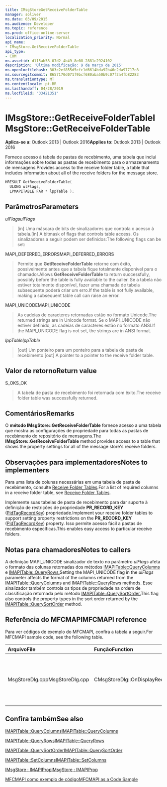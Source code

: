 ```yaml
---
title: IMsgStoreGetReceiveFolderTable
manager: soliver
ms.date: 03/09/2015
ms.audience: Developer
ms.topic: reference
ms.prod: office-online-server
localization_priority: Normal
api_name:
- IMsgStore.GetReceiveFolderTable
api_type:
- COM
ms.assetid: d115ab58-07d2-4b49-8e08-2881c2924102
description: 'Última modificação: 9 de março de 2015'
ms.openlocfilehash: 303c2ef855d5cfc1d6614bda92b46c2da97717c8
ms.sourcegitcommit: 8657170d071f9bcf680aba50b9c07f2a4fb82283
ms.translationtype: MT
ms.contentlocale: pt-BR
ms.lasthandoff: 04/28/2019
ms.locfileid: "33421351"
---
```

# <a name="imsgstoregetreceivefoldertable"></a><span data-ttu-id="ac8f8-103">IMsgStore::GetReceiveFolderTable</span><span class="sxs-lookup"><span data-stu-id="ac8f8-103">IMsgStore::GetReceiveFolderTable</span></span>

  
  
<span data-ttu-id="ac8f8-104">**Aplica-se a**: Outlook 2013 | Outlook 2016</span><span class="sxs-lookup"><span data-stu-id="ac8f8-104">**Applies to**: Outlook 2013 | Outlook 2016</span></span> 
  
<span data-ttu-id="ac8f8-105">Fornece acesso à tabela de pastas de recebimento, uma tabela que inclui informações sobre todas as pastas de recebimento para o armazenamento de mensagens.</span><span class="sxs-lookup"><span data-stu-id="ac8f8-105">Provides access to the receive folder table, a table that includes information about all of the receive folders for the message store.</span></span>
  
```cpp
HRESULT GetReceiveFolderTable(
  ULONG ulFlags,
  LPMAPITABLE FAR * lppTable );
```

## <a name="parameters"></a><span data-ttu-id="ac8f8-106">Parâmetros</span><span class="sxs-lookup"><span data-stu-id="ac8f8-106">Parameters</span></span>

 <span data-ttu-id="ac8f8-107">_ulFlags_</span><span class="sxs-lookup"><span data-stu-id="ac8f8-107">_ulFlags_</span></span>
  
> <span data-ttu-id="ac8f8-108">[in] Uma máscara de bits de sinalizadores que controla o acesso à tabela.</span><span class="sxs-lookup"><span data-stu-id="ac8f8-108">[in] A bitmask of flags that controls table access.</span></span> <span data-ttu-id="ac8f8-109">Os sinalizadores a seguir podem ser definidos:</span><span class="sxs-lookup"><span data-stu-id="ac8f8-109">The following flags can be set:</span></span>
    
<span data-ttu-id="ac8f8-110">MAPI_DEFERRED_ERRORS</span><span class="sxs-lookup"><span data-stu-id="ac8f8-110">MAPI_DEFERRED_ERRORS</span></span> 
  
> <span data-ttu-id="ac8f8-111">Permite que **GetReceiveFolderTable** retorne com êxito, possivelmente antes que a tabela fique totalmente disponível para o chamador.</span><span class="sxs-lookup"><span data-stu-id="ac8f8-111">Allows **GetReceiveFolderTable** to return successfully, possibly before the table is fully available to the caller.</span></span> <span data-ttu-id="ac8f8-112">Se a tabela não estiver totalmente disponível, fazer uma chamada de tabela subsequente poderá criar um erro.</span><span class="sxs-lookup"><span data-stu-id="ac8f8-112">If the table is not fully available, making a subsequent table call can raise an error.</span></span> 
    
<span data-ttu-id="ac8f8-113">MAPI_UNICODE</span><span class="sxs-lookup"><span data-stu-id="ac8f8-113">MAPI_UNICODE</span></span> 
  
> <span data-ttu-id="ac8f8-114">As cadeias de caracteres retornadas estão no formato Unicode.</span><span class="sxs-lookup"><span data-stu-id="ac8f8-114">The returned strings are in Unicode format.</span></span> <span data-ttu-id="ac8f8-115">Se o MAPI_UNICODE não estiver definido, as cadeias de caracteres estão no formato ANSI.</span><span class="sxs-lookup"><span data-stu-id="ac8f8-115">If the MAPI_UNICODE flag is not set, the strings are in ANSI format.</span></span>
    
 <span data-ttu-id="ac8f8-116">_lppTable_</span><span class="sxs-lookup"><span data-stu-id="ac8f8-116">_lppTable_</span></span>
  
> <span data-ttu-id="ac8f8-117">[out] Um ponteiro para um ponteiro para a tabela de pasta de recebimento.</span><span class="sxs-lookup"><span data-stu-id="ac8f8-117">[out] A pointer to a pointer to the receive folder table.</span></span>
    
## <a name="return-value"></a><span data-ttu-id="ac8f8-118">Valor de retorno</span><span class="sxs-lookup"><span data-stu-id="ac8f8-118">Return value</span></span>

<span data-ttu-id="ac8f8-119">S_OK</span><span class="sxs-lookup"><span data-stu-id="ac8f8-119">S_OK</span></span> 
  
> <span data-ttu-id="ac8f8-120">A tabela de pasta de recebimento foi retornada com êxito.</span><span class="sxs-lookup"><span data-stu-id="ac8f8-120">The receive folder table was successfully returned.</span></span>
    
## <a name="remarks"></a><span data-ttu-id="ac8f8-121">Comentários</span><span class="sxs-lookup"><span data-stu-id="ac8f8-121">Remarks</span></span>

<span data-ttu-id="ac8f8-122">O **método IMsgStore::GetReceiveFolderTable** fornece acesso a uma tabela que mostra as configurações de propriedade para todas as pastas de recebimento do repositório de mensagens.</span><span class="sxs-lookup"><span data-stu-id="ac8f8-122">The **IMsgStore::GetReceiveFolderTable** method provides access to a table that shows the property settings for all of the message store's receive folders.</span></span> 
  
## <a name="notes-to-implementers"></a><span data-ttu-id="ac8f8-123">Observações para implementadores</span><span class="sxs-lookup"><span data-stu-id="ac8f8-123">Notes to implementers</span></span>

<span data-ttu-id="ac8f8-124">Para uma lista de colunas necessárias em uma tabela de pasta de recebimento, consulte [Receive Folder Tables](receive-folder-tables.md).</span><span class="sxs-lookup"><span data-stu-id="ac8f8-124">For a list of required columns in a receive folder table, see [Receive Folder Tables](receive-folder-tables.md).</span></span> 
  
<span data-ttu-id="ac8f8-125">Implemente suas tabelas de pasta de recebimento para dar suporte à definição de restrições de propriedade **PR_RECORD_KEY** ([PidTagRecordKey](pidtagrecordkey-canonical-property.md)) propriedade.</span><span class="sxs-lookup"><span data-stu-id="ac8f8-125">Implement your receive folder tables to support setting property restrictions on the **PR_RECORD_KEY** ([PidTagRecordKey](pidtagrecordkey-canonical-property.md)) property.</span></span> <span data-ttu-id="ac8f8-126">Isso permite acesso fácil a pastas de recebimento específicas.</span><span class="sxs-lookup"><span data-stu-id="ac8f8-126">This enables easy access to particular receive folders.</span></span>
  
## <a name="notes-to-callers"></a><span data-ttu-id="ac8f8-127">Notas para chamadores</span><span class="sxs-lookup"><span data-stu-id="ac8f8-127">Notes to callers</span></span>

<span data-ttu-id="ac8f8-128">A definição MAPI_UNICODE sinalizador de texto no parâmetro _ulFlags_ afeta o formato das colunas retornadas dos métodos [IMAPITable::QueryColumns](imapitable-querycolumns.md) e [IMAPITable::QueryRows.](imapitable-queryrows.md)</span><span class="sxs-lookup"><span data-stu-id="ac8f8-128">Setting the MAPI_UNICODE flag in the  _ulFlags_ parameter affects the format of the columns returned from the [IMAPITable::QueryColumns](imapitable-querycolumns.md) and [IMAPITable::QueryRows](imapitable-queryrows.md) methods.</span></span> <span data-ttu-id="ac8f8-129">Esse sinalizador também controla os tipos de propriedade na ordem de classificação retornada pelo método [IMAPITable::QuerySortOrder.](imapitable-querysortorder.md)</span><span class="sxs-lookup"><span data-stu-id="ac8f8-129">This flag also controls the property types in the sort order returned by the [IMAPITable::QuerySortOrder](imapitable-querysortorder.md) method.</span></span> 
  
## <a name="mfcmapi-reference"></a><span data-ttu-id="ac8f8-130">Referência do MFCMAPI</span><span class="sxs-lookup"><span data-stu-id="ac8f8-130">MFCMAPI reference</span></span>

<span data-ttu-id="ac8f8-131">Para ver códigos de exemplo do MFCMAPI, confira a tabela a seguir.</span><span class="sxs-lookup"><span data-stu-id="ac8f8-131">For MFCMAPI sample code, see the following table.</span></span>
  
|<span data-ttu-id="ac8f8-132">**Arquivo**</span><span class="sxs-lookup"><span data-stu-id="ac8f8-132">**File**</span></span>|<span data-ttu-id="ac8f8-133">**Função**</span><span class="sxs-lookup"><span data-stu-id="ac8f8-133">**Function**</span></span>|<span data-ttu-id="ac8f8-134">**Comentário**</span><span class="sxs-lookup"><span data-stu-id="ac8f8-134">**Comment**</span></span>|
|:-----|:-----|:-----|
|<span data-ttu-id="ac8f8-135">MsgStoreDlg.cpp</span><span class="sxs-lookup"><span data-stu-id="ac8f8-135">MsgStoreDlg.cpp</span></span>  <br/> |<span data-ttu-id="ac8f8-136">CMsgStoreDlg::OnDisplayReceiveFolderTable</span><span class="sxs-lookup"><span data-stu-id="ac8f8-136">CMsgStoreDlg::OnDisplayReceiveFolderTable</span></span>  <br/> |<span data-ttu-id="ac8f8-137">MFCMAPI usa o **método IMsgStore::GetReceiveFolderTable** para obter a tabela de pasta de recebimento a ser exibida.</span><span class="sxs-lookup"><span data-stu-id="ac8f8-137">MFCMAPI uses the **IMsgStore::GetReceiveFolderTable** method to get the receive folder table to display.</span></span>  <br/> |
   
## <a name="see-also"></a><span data-ttu-id="ac8f8-138">Confira também</span><span class="sxs-lookup"><span data-stu-id="ac8f8-138">See also</span></span>



[<span data-ttu-id="ac8f8-139">IMAPITable::QueryColumns</span><span class="sxs-lookup"><span data-stu-id="ac8f8-139">IMAPITable::QueryColumns</span></span>](imapitable-querycolumns.md)
  
[<span data-ttu-id="ac8f8-140">IMAPITable::QueryRows</span><span class="sxs-lookup"><span data-stu-id="ac8f8-140">IMAPITable::QueryRows</span></span>](imapitable-queryrows.md)
  
[<span data-ttu-id="ac8f8-141">IMAPITable::QuerySortOrder</span><span class="sxs-lookup"><span data-stu-id="ac8f8-141">IMAPITable::QuerySortOrder</span></span>](imapitable-querysortorder.md)
  
[<span data-ttu-id="ac8f8-142">IMAPITable::SetColumns</span><span class="sxs-lookup"><span data-stu-id="ac8f8-142">IMAPITable::SetColumns</span></span>](imapitable-setcolumns.md)
  
[<span data-ttu-id="ac8f8-143">IMsgStore : IMAPIProp</span><span class="sxs-lookup"><span data-stu-id="ac8f8-143">IMsgStore : IMAPIProp</span></span>](imsgstoreimapiprop.md)


[<span data-ttu-id="ac8f8-144">MFCMAPI como exemplo de código</span><span class="sxs-lookup"><span data-stu-id="ac8f8-144">MFCMAPI as a Code Sample</span></span>](mfcmapi-as-a-code-sample.md)

